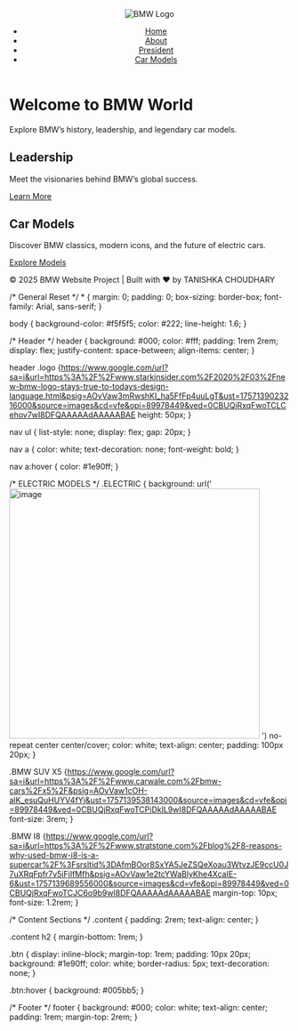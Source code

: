 <!DOCTYPE html>
<html lang="en">
<head>
  <meta charset="UTF-8">
  <meta name="viewport" content="width=device-width, initial-scale=1.0">
  <title>BMW Car Models</title>
  <link rel="stylesheet" href="css/style.css">
</head>
<body>
  <!-- Header -->
  <header>
    <img src="https://www.google.com/url?sa=i&url=https%3A%2F%2Fwww.starkinsider.com%2F2020%2F03%2Fnew-bmw-logo-stays-true-to-todays-design-language.html&psig=AOvVaw1mMti1rzU-JO7n8WD8Cojj&ust=1757137979574000&source=images&cd=vfe&opi=89978449&ved=0CBUQjRxqFwoTCKDnoZn3wI8DFQAAAAAdAAAAABAK" alt="BMW Logo" class="logo">
    <nav>
      <ul>
        <li><a href="https://www.google.com/url?sa=i&url=https%3A%2F%2Fwww.bmw.com%2Fen%2Findex.html&psig=AOvVaw2v9NUF8J8KBdiSELfHcEQn&ust=1757140014814000&source=images&cd=vfe&opi=89978449&ved=0CBUQjRxqFwoTCNCLvuT-wI8DFQAAAAAdAAAAABAE">Home</a></li>
        <li><a href="https://www.google.com/url?sa=i&url=https%3A%2F%2Fwww.mensxp.com%2Ffine-living%2Fauto%2F22527-10-things-about-bmw-you-must-know.html&psig=AOvVaw3lC72fZkbqgFymzBdQcJIn&ust=1757140048395000&source=images&cd=vfe&opi=89978449&ved=0CBUQjRxqFwoTCJi59_P-wI8DFQAAAAAdAAAAABAE">About</a></li>
        <li><a href="https://www.press.bmwgroup.com/india/article/detail/T0451239EN/mr-hardeep-singh-brar-appointed-as-president-and-chief-executive-officer-of-bmw-group-india?language=en">President</a></li>
        <li><a href="https://www.bmw.in/en/all-models.html">Car Models</a></li>
      </ul>
    </nav>
  </header>
    <h1>Welcome to BMW World</h1>
    <p>Explore BMW’s history, leadership, and legendary car models.</p>
  </section>

  <!-- Sections -->
  <section class="content">
    <h2>Leadership</h2>
    <p>Meet the visionaries behind BMW’s global success.</p>
    <a href="https://www.bmwgroup.com/en/company/leadership-and-governance.html" class="btn">Learn More</a>
  </section>

  <section class="content">
    <h2>Car Models</h2>
    <p>Discover BMW classics, modern icons, and the future of electric cars.</p>
    <a href="https://www.bmw.in/en/all-models.html" class="btn">Explore Models</a>
  </section>

  <!-- Footer -->
  <footer>
    <p>© 2025 BMW Website Project | Built with ❤️ by TANISHKA CHOUDHARY </p>
  </footer>
</body>
</html>
/* General Reset */
* {
  margin: 0;
  padding: 0;
  box-sizing: border-box;
  font-family: Arial, sans-serif;
}

body {
  background-color: #f5f5f5;
  color: #222;
  line-height: 1.6;
}

/* Header */
header {
  background: #000;
  color: #fff;
  padding: 1rem 2rem;
  display: flex;
  justify-content: space-between;
  align-items: center;
}

header .logo {https://www.google.com/url?sa=i&url=https%3A%2F%2Fwww.starkinsider.com%2F2020%2F03%2Fnew-bmw-logo-stays-true-to-todays-design-language.html&psig=AOvVaw3mRwshKI_ha5FfFp4uuLgT&ust=1757139023216000&source=images&cd=vfe&opi=89978449&ved=0CBUQjRxqFwoTCLCehov7wI8DFQAAAAAdAAAAABAE
  height: 50px;
}

nav ul {
  list-style: none;
  display: flex;
  gap: 20px;
}

nav a {
  color: white;
  text-decoration: none;
  font-weight: bold;
}

nav a:hover {
  color: #1e90ff;
}

/* ELECTRIC MODELS */
.ELECTRIC {
  background: url('<img width="450" height="450" alt="image" src="https://github.com/user-attachments/assets/6645a8bb-dc76-493f-a6e4-2d3382a7b2d0" />
') no-repeat center center/cover;
  color: white;
  text-align: center;
  padding: 100px 20px;
}

.BMW SUV X5 {https://www.google.com/url?sa=i&url=https%3A%2F%2Fwww.carwale.com%2Fbmw-cars%2Fx5%2F&psig=AOvVaw1cOH-alK_esuQuHUYV4fYj&ust=1757139538143000&source=images&cd=vfe&opi=89978449&ved=0CBUQjRxqFwoTCPiDkIL9wI8DFQAAAAAdAAAAABAE
  font-size: 3rem;
}

.BMW I8 {https://www.google.com/url?sa=i&url=https%3A%2F%2Fwww.stratstone.com%2Fblog%2F8-reasons-why-used-bmw-i8-is-a-supercar%2F%3Fsrsltid%3DAfmBOor8SxYA5JeZSQeXoau3WtvzJE9ccU0J7uXRqFpfr7v5iFjIfMfh&psig=AOvVaw1e2tcYWaBlyKhe4XcaIE-6&ust=1757139689556000&source=images&cd=vfe&opi=89978449&ved=0CBUQjRxqFwoTCJC6o9b9wI8DFQAAAAAdAAAAABAE
  margin-top: 10px;
  font-size: 1.2rem;
}

/* Content Sections */
.content {
  padding: 2rem;
  text-align: center;
}

.content h2 {
  margin-bottom: 1rem;
}

.btn {
  display: inline-block;
  margin-top: 1rem;
  padding: 10px 20px;
  background: #1e90ff;
  color: white;
  border-radius: 5px;
  text-decoration: none;
}

.btn:hover {
  background: #005bb5;
}

/* Footer */
footer {
  background: #000;
  color: white;
  text-align: center;
  padding: 1rem;
  margin-top: 2rem;
}
